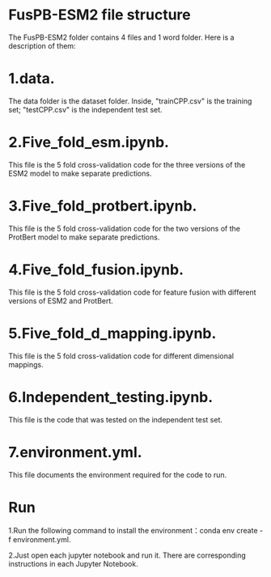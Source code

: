 # FusPB-ESM2 file structure
The FusPB-ESM2 folder contains 4 files and 1 word folder. Here is a description of them:

# 1.data. 
The data folder is the dataset folder. Inside, "trainCPP.csv" is the training set; "testCPP.csv" is the independent test set.

# 2.Five_fold_esm.ipynb. 
This file is the 5 fold cross-validation code for the three versions of the ESM2 model to make separate predictions.

# 3.Five_fold_protbert.ipynb. 
This file is the 5 fold cross-validation code for the two versions of the ProtBert model to make separate predictions.

# 4.Five_fold_fusion.ipynb. 
This file is the 5 fold cross-validation code for feature fusion with different versions of ESM2 and ProtBert.

# 5.Five_fold_d_mapping.ipynb. 
This file is the 5 fold cross-validation code for different dimensional mappings.

# 6.Independent_testing.ipynb. 
This file is the code that was tested on the independent test set.

# 7.environment.yml. 
This file documents the environment required for the code to run.

# Run
1.Run the following command to install the environment：conda env create -f environment.yml.

2.Just open each jupyter notebook and run it. There are corresponding instructions in each Jupyter Notebook.
